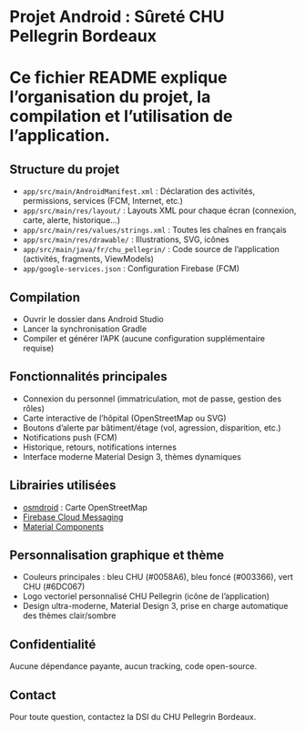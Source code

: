 # Projet Android : Sûreté CHU Pellegrin Bordeaux
# Ce fichier README explique l’organisation du projet, la compilation et l’utilisation de l’application.

## Structure du projet
- `app/src/main/AndroidManifest.xml` : Déclaration des activités, permissions, services (FCM, Internet, etc.)
- `app/src/main/res/layout/` : Layouts XML pour chaque écran (connexion, carte, alerte, historique...)
- `app/src/main/res/values/strings.xml` : Toutes les chaînes en français
- `app/src/main/res/drawable/` : Illustrations, SVG, icônes
- `app/src/main/java/fr/chu_pellegrin/` : Code source de l’application (activités, fragments, ViewModels)
- `app/google-services.json` : Configuration Firebase (FCM)

## Compilation
- Ouvrir le dossier dans Android Studio
- Lancer la synchronisation Gradle
- Compiler et générer l’APK (aucune configuration supplémentaire requise)

## Fonctionnalités principales
- Connexion du personnel (immatriculation, mot de passe, gestion des rôles)
- Carte interactive de l’hôpital (OpenStreetMap ou SVG)
- Boutons d’alerte par bâtiment/étage (vol, agression, disparition, etc.)
- Notifications push (FCM)
- Historique, retours, notifications internes
- Interface moderne Material Design 3, thèmes dynamiques

## Librairies utilisées
- [osmdroid](https://github.com/osmdroid/osmdroid) : Carte OpenStreetMap
- [Firebase Cloud Messaging](https://firebase.google.com/docs/cloud-messaging)
- [Material Components](https://m3.material.io/)

## Personnalisation graphique et thème
- Couleurs principales : bleu CHU (#0058A6), bleu foncé (#003366), vert CHU (#6DC067)
- Logo vectoriel personnalisé CHU Pellegrin (icône de l’application)
- Design ultra-moderne, Material Design 3, prise en charge automatique des thèmes clair/sombre

## Confidentialité
Aucune dépendance payante, aucun tracking, code open-source.

## Contact
Pour toute question, contactez la DSI du CHU Pellegrin Bordeaux.
